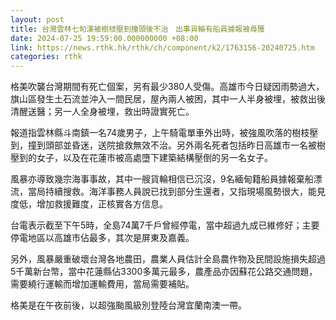 ```yaml
---
layout: post
title: 台灣雲林七旬漢被樹枝壓到撞頭後不治　出事貨輪有船員據報被尋獲
date: 2024-07-25 19:59:00.000000000 +08:00
link: https://news.rthk.hk/rthk/ch/component/k2/1763156-20240725.htm
categories: rthk
---
```


格美吹襲台灣期間有死亡個案，另有最少380人受傷。高雄市今日疑因雨勢過大，旗山區發生土石流並沖入一間民居，屋內兩人被困，其中一人半身被埋，被救出後清醒送醫；另一人全身被埋，救出時證實死亡。

報道指雲林縣斗南鎮一名74歲男子，上午騎電單車外出時，被強風吹落的樹枝壓到，撞到頭部並昏迷，送院搶救無效不治。另外兩名死者包括昨日高雄市一名被樹壓到的女子，以及在花蓮市被高處墮下建築結構壓倒的另一名女子。

風暴亦導致幾宗海事事故，其中一艘貨輪相信已沉沒，9名緬甸籍船員據報棄船漂流，當局持續搜救。海洋事務人員說已找到部分生還者，又指現場風勢很大，能見度低，增加救援難度，正核實各方信息。

台電表示截至下午5時，全島74萬7千戶曾經停電，當中超過九成已維修好；主要停電地區以高雄市佔最多，其次是屏東及嘉義。

另外，風暴嚴重破壞台灣各地農田，農業人員估計全島農作物及民間設施損失超過5千萬新台幣，當中花蓮縣佔3300多萬元最多，農產品亦因蘇花公路交通問題，需要繞行運輸而增加運輸費用，當局需要補貼。

格美是在午夜前後，以超強颱風級別登陸台灣宜蘭南澳一帶。
